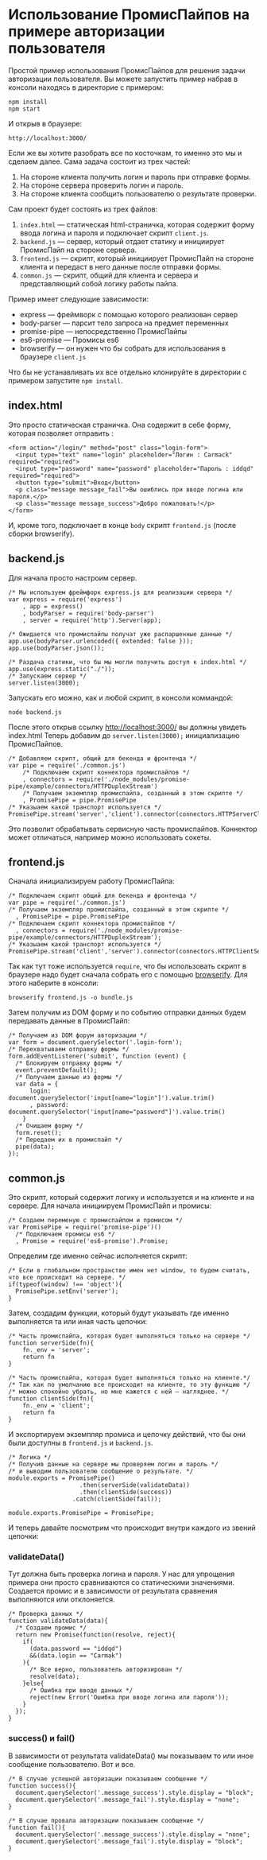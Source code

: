 # Использование ПромисПайпов на примере авторизации пользователя

Простой пример использования ПромисПайпов для решения задачи авторизации пользователя.
Вы можете запустить пример набрав в консоли находясь в директорие с примером:

    npm install
    npm start

И открыв в браузере:

    http://localhost:3000/

Если же вы хотите разобрать все по косточкам, то именно это мы и сделаем далее.
Сама задача состоит из трех частей:

1. На стороне клиента получить логин и пароль при отправке формы.
2. На стороне сервера проверить логин и пароль.
3. На стороне клиента сообщить пользователю о результате проверки.

Сам проект будет состоять из трех файлов:

1. `index.html` — статическая html-страничка, которая содержит форму ввода логина и пароля и подключает скрипт `client.js`.
2. `backend.js` — сервер, который отдает статику и инициирует ПромисПайп на стороне сервера.
3. `frontend.js` — скрипт, который инициирует ПромисПайп на стороне клиента и передаст в него данные после отправки формы.
4. `common.js` — скрипт, общий для клиента и сервера и представляющий собой логику работы пайпа.

Пример имеет следующие зависимости:

* express — фреймворк с помощью которого реализован сервер
* body-parser — парсит тело запроса на предмет переменных
* promise-pipe — непосредственно ПромисПайпы
* es6-promise — Промисы es6
* browserify — он нужен что бы собрать для использования в браузере `client.js`

Что бы не устанавливать их все отдельно клонируйте в директории с примером запустите `npm install`.


## index.html

Это просто статическая страничка.
Она содержит в себе форму, которая позволяет отправить :

    <form action="/login/" method="post" class="login-form">
      <input type="text" name="login" placeholder="Логин : Carmack" required="required">
      <input type="password" name="password" placeholder="Пароль : iddqd" required="required">
      <button type="submit">Вход</button>
      <p class="message message_fail">Вы ошиблись при вводе логина или пароля.</p>
      <p class="message message_success">Добро пожаловать!</p>
    </form>

И, кроме того, подключает в конце `body` скрипт `frontend.js` (после сборки browserify).

  <script src="bundle.js"></script>


## backend.js

Для начала просто настроим сервер.

    /* Мы используем фреймфорк express.js для реализации сервера */
    var express = require('express')
        , app = express()
        , bodyParser = require('body-parser')
        , server = require('http').Server(app);

    /* Ожидается что промиспайпы получат уже распаршенные данные */
    app.use(bodyParser.urlencoded({ extended: false }));
    app.use(bodyParser.json());

    /* Раздача статики, что бы мы могли получить доступ к index.html */
    app.use(express.static("./"));
    /* Запускаем сервер */
    server.listen(3000);

Запускать его можно, как и любой скрипт, в консоли коммандой:

    node backend.js

После этого открыв ссылку [http://localhost:3000/][1] вы должны увидеть index.html
Теперь добавим до `server.listen(3000);` инициализацию ПромисПайпов.

    /* Добавляем скрипт, общий для бекенда и фронтенда */
    var pipe = require('./common.js')
        /* Подключаем скрипт коннектора промиспайпов */
        , connectors = require('./node_modules/promise-pipe/example/connectors/HTTPDuplexStream')
        /* Получаем экземпляр промиспайпа, созданный в этом скрипте */
        , PromisePipe = pipe.PromisePipe
    /* Указыаем какой транспорт используется */
    PromisePipe.stream('server','client').connector(connectors.HTTPServerClientStream(app));

Это позволит обрабатывать сервисную часть промиспайпов.
Коннектор может отличаться, например можно использовать сокеты.

## frontend.js

Сначала инициализируем работу ПромисПайпа:

    /* Подключаем скрипт общий для бекенда и фронтенда */
    var pipe = require('./common.js')
    /* Получаем экземпляр промиспайпа, созданный в этом скрипте */
      , PromisePipe = pipe.PromisePipe
    /* Подключаем скрипт коннектора промиспайпов */
      , connectors = require('./node_modules/promise-pipe/example/connectors/HTTPDuplexStream');
    /* Указыаем какой транспорт используется */
    PromisePipe.stream('client','server').connector(connectors.HTTPClientServerStream());

Так как тут тоже используется `require`, что бы использовать скрипт в браузере надо будет сначала
собрать его с помощью [browserify][2]. Для этого наберите в консоли:

    browserify frontend.js -o bundle.js

Затем получим из DOM форму и по событию отправки данных будем передавать данные в ПромисПайп:

    /* Получаем из DOM форум авторизации */
    var form = document.querySelector('.login-form');
    /* Перехватываем отправку формы */
    form.addEventListener('submit', function (event) {
      /* Блокируем отправку формы */
      event.preventDefault();
      /* Получаем данные из формы */
      var data = {
          login: document.querySelector('input[name="login"]').value.trim()
          , password: document.querySelector('input[name="password"]').value.trim()
        }
      /* Очищаем форму */
      form.reset();
      /* Передаем их в промиспайп */
      pipe(data);
    });


## common.js

Это скрипт, который содержит логику и используется и на клиенте и на сервере.
Для начала инициируем ПромисПайп и промисы:

    /* Создаем переменую с промиспайпом и промисом */
    var PromisePipe = require('promise-pipe')()
      /* Подключаем промисы es6 */
      , Promise = require('es6-promise').Promise;

Определим где именно сейчас исполняется скрипт:

    /* Если в глобальном пространстве имен нет window, то будем считать, что все происходит на сервере. */
    if(typeof(window) !== 'object'){
      PromisePipe.setEnv('server');
    }

Затем, создадим функции, который будут указывать где именно выполняется та или
иная часть цепочки:

    /* Часть промиспайпа, которая будет выполняться только на сервере */
    function serverSide(fn){
    	fn._env = 'server';
    	return fn
    }

    /* Часть промиспайпа, которая будет выполняться только на клиенте.*/
    /* Так как по умолчанию все происходит на клиенте, то эту функцию */
    /* можно спокойно убрать, но мне кажется с ней — нагляднее. */
    function clientSide(fn){
    	fn._env = 'client';
    	return fn
    }

И экспортируем экземпляр промиса и цепочку действий, что бы они были доступны в
`frontend.js` и `backend.js`.


    /* Логика */
    /* Получив данные на сервере мы проверяем логин и пароль */
    /* и выводим пользователю сообщение о результате. */
    module.exports = PromisePipe()
                    	.then(serverSide(validateData))
                    	.then(clientSide(success))
                      .catch(clientSide(fail));

    module.exports.PromisePipe = PromisePipe;

И теперь давайте посмотрим что происходит внутри каждого из звений цепочки:

### validateData()

Тут должна быть проверка логина и пароля. У нас для упрощения примера они просто
сравниваются со статическими значениями. Создается промис и в зависимости от результата
сравнения выполняются или отклоняется.

    /* Проверка данных */
    function validateData(data){
      /* Создаем промис */
      return new Promise(function(resolve, reject){
        if(
          (data.password == "iddqd")
          &&(data.login == "Carmak")
        ){
          /* Все верно, пользователь авторизирован */
          resolve(data);
        }else{
          /* Ошибка при вводе данных */
          reject(new Error('Ошибка при вводе логина или пароля'));
        }
      });
    }

### success() и fail()

В зависимости от результата validateData() мы показываем то или иное сообщение пользователю.
Вот и все.

    /* В случае успешной авторизации показываем сообщение */
    function success(){
      document.querySelector('.message_success').style.display = "block";
      document.querySelector('.message_fail').style.display = "none";
    }

    /* В случае провала авторизации показываем сообщение */
    function fail(){
      document.querySelector('.message_success').style.display = "none";
      document.querySelector('.message_fail').style.display = "block";
    }

[1]: http://localhost:3000/
[2]: http://browserify.org/
